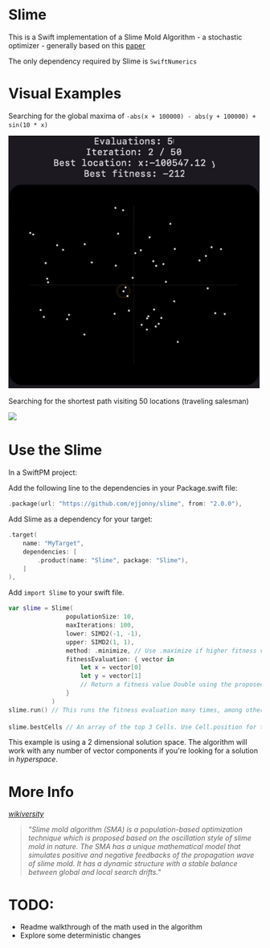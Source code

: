 # Slime

This is a Swift implementation of a Slime Mold Algorithm - a stochastic optimizer - generally based on this [paper](https://doi.org/10.1016/j.future.2020.03.055)

The only dependency required by Slime is `SwiftNumerics`

# Visual Examples
Searching for the global maxima of 
`-abs(x + 100000) - abs(y + 100000) + sin(10 * x)`

 <img src="/ex1.gif?raw=true" width="500px">
 
Searching for the shortest path visiting 50 locations (traveling salesman)

 <img src="/ex2.gif?raw=true" width="500px">

# Use the Slime

In a SwiftPM project:

Add the following line to the dependencies in your Package.swift file:

```swift
.package(url: "https://github.com/ejjonny/slime", from: "2.0.0"),
```

Add Slime as a dependency for your target:

```swift
.target(
    name: "MyTarget", 
    dependencies: [
        .product(name: "Slime", package: "Slime"),
    ]
),
```

Add `import Slime` to your swift file.

```swift
var slime = Slime(
                populationSize: 10,
                maxIterations: 100,
                lower: SIMD2(-1, -1),
                upper: SIMD2(1, 1),
                method: .minimize, // Use .maximize if higher fitness values are better
                fitnessEvaluation: { vector in
                    let x = vector[0]
                    let y = vector[1]
                    // Return a fitness value Double using the proposed vector
                }
            )
slime.run() // This runs the fitness evaluation many times, among other busy work, & will usually be expensive

slime.bestCells // An array of the top 3 Cells. Use Cell.position for the associated vectors
```

This example is using a 2 dimensional solution space. The algorithm will work with any number of vector components if you're looking for a solution in *hyperspace*.

# More Info

*[wikiversity](https://en.wikiversity.org/wiki/Slime_Mould_Algorithm)*
> *"Slime mold algorithm (SMA) is a population-based optimization technique which is proposed based on the oscillation style of slime mold in nature. The SMA has a unique mathematical model that simulates positive and negative feedbacks of the propagation wave of slime mold. It has a dynamic structure with a stable balance between global and local search drifts."*

# TODO:

- Readme walkthrough of the math used in the algorithm
- Explore some deterministic changes
